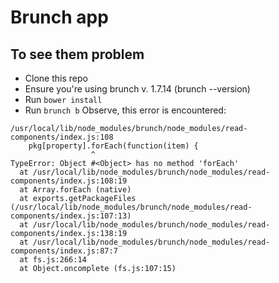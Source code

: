 # Brunch app

## To see them problem
* Clone this repo
* Ensure you're using brunch v. 1.7.14 (brunch --version)
* Run ```bower install```
* Run ```brunch b```
Observe, this error is encountered:
```
/usr/local/lib/node_modules/brunch/node_modules/read-components/index.js:108
    pkg[property].forEach(function(item) {
                  ^
TypeError: Object #<Object> has no method 'forEach'
  at /usr/local/lib/node_modules/brunch/node_modules/read-components/index.js:108:19
  at Array.forEach (native)
  at exports.getPackageFiles (/usr/local/lib/node_modules/brunch/node_modules/read-components/index.js:107:13)
  at /usr/local/lib/node_modules/brunch/node_modules/read-components/index.js:138:19
  at /usr/local/lib/node_modules/brunch/node_modules/read-components/index.js:87:7
  at fs.js:266:14
  at Object.oncomplete (fs.js:107:15)
```
